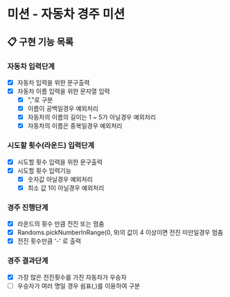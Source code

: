 # 미션 - 자동차 경주 미션

## 📋 구현 기능 목록

### 자동차 입력단계

- [x] 자동차 입력을 위한 문구출력
- [x] 자동차 이름 입력을 위한 문자열 입력
  - [x] ","로 구분
  - [x] 이름이 공백일경우 예외처리
  - [x] 자동차의 이름의 길이는 1 ~ 5가 아닐경우 예외처리
  - [x] 자동차의 이름은 중복일경우 예외처리

### 시도할 횟수(라운드) 입력단계

- [x] 시도할 횟수 입력을 위한 문구출력
- [x] 시도할 횟수 입력기능
  - [x] 숫자값 아닐경우 예외처리
  - [x] 최소 값 1이 아닐경우 예외처리

### 경주 진행단계

- [x] 라운드의 횟수 만큼 전진 또는 멈춤
- [x] Randoms.pickNumberInRange(0, 9)의 값이 4 이상이면 전진 미만일경우 멈춤
- [x] 전진 횟수만큼 '-' 로 출력

### 경주 결과단계

- [x] 가장 많은 전진횟수를 가진 자동차가 우승자 
- [ ] 우승자가 여러 명일 경우 쉼표(,)를 이용하여 구분